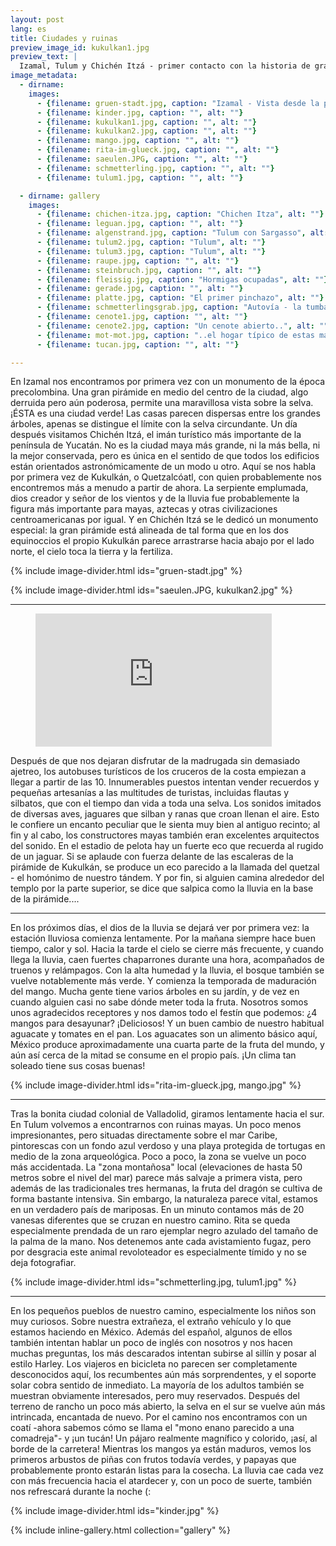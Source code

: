 ```yaml
---
layout: post
lang: es
title: Ciudades y ruinas
preview_image_id: kukulkan1.jpg
preview_text: |
  Izamal, Tulum y Chichén Itzá - primer contacto con la historia de grandes pueblos, y la temporada de lluvias comienza.
image_metadata:
  - dirname:
    images:
      - {filename: gruen-stadt.jpg, caption: "Izamal - Vista desde la pirámide", alt: ""}
      - {filename: kinder.jpg, caption: "", alt: ""}
      - {filename: kukulkan1.jpg, caption: "", alt: ""}
      - {filename: kukulkan2.jpg, caption: "", alt: ""}
      - {filename: mango.jpg, caption: "", alt: ""}
      - {filename: rita-im-glueck.jpg, caption: "", alt: ""}
      - {filename: saeulen.JPG, caption: "", alt: ""}
      - {filename: schmetterling.jpg, caption: "", alt: ""}
      - {filename: tulum1.jpg, caption: "", alt: ""}

  - dirname: gallery
    images:
      - {filename: chichen-itza.jpg, caption: "Chichen Itza", alt: ""}
      - {filename: leguan.jpg, caption: "", alt: ""}
      - {filename: algenstrand.jpg, caption: "Tulum con Sargasso", alt: ""}
      - {filename: tulum2.jpg, caption: "Tulum", alt: ""}
      - {filename: tulum3.jpg, caption: "Tulum", alt: ""}
      - {filename: raupe.jpg, caption: "", alt: ""}
      - {filename: steinbruch.jpg, caption: "", alt: ""}
      - {filename: fleissig.jpg, caption: "Hormigas ocupadas", alt: ""}
      - {filename: gerade.jpg, caption: "", alt: ""}
      - {filename: platte.jpg, caption: "El primer pinchazo", alt: ""}
      - {filename: schmetterlingsgrab.jpg, caption: "Autovía - la tumba de la mariposa", alt: ""}
      - {filename: cenote1.jpg, caption: "", alt: ""}
      - {filename: cenote2.jpg, caption: "Un cenote abierto..", alt: ""}
      - {filename: mot-mot.jpg, caption: "..el hogar típico de estas magníficas aves", alt: ""}
      - {filename: tucan.jpg, caption: "", alt: ""}

---
```


 En Izamal nos encontramos por primera vez con un monumento de la época precolombina. Una gran pirámide en medio del centro de la ciudad, algo derruida pero aún poderosa, permite una maravillosa vista sobre la selva. ¡ÉSTA es una ciudad verde! Las casas parecen dispersas entre los grandes árboles, apenas se distingue el límite con la selva circundante. Un día después visitamos Chichén Itzá, el imán turístico más importante de la península de Yucatán. No es la ciudad maya más grande, ni la más bella, ni la mejor conservada, pero es única en el sentido de que todos los edificios están orientados astronómicamente de un modo u otro. Aquí se nos habla por primera vez de Kukulkán, o Quetzalcóatl, con quien probablemente nos encontremos más a menudo a partir de ahora. La serpiente emplumada, dios creador y señor de los vientos y de la lluvia fue probablemente la figura más importante para mayas, aztecas y otras civilizaciones centroamericanas por igual. Y en Chichén Itzá se le dedicó un monumento especial: la gran pirámide está alineada de tal forma que en los dos equinoccios el propio Kukulkán parece arrastrarse hacia abajo por el lado norte, el cielo toca la tierra y la fertiliza.

{% include image-divider.html ids="gruen-stadt.jpg" %}

{% include image-divider.html ids="saeulen.JPG, kukulkan2.jpg" %}

----

<figure class="float-inline-start">
  <iframe width="378" height="213" src="https://www.youtube.com/embed/lHxjwHVPFJs" title="Resplendent quetzal singing" frameborder="0" allow="accelerometer; autoplay; clipboard-write; encrypted-media; gyroscope; picture-in-picture; web-share" allowfullscreen ></iframe>
</figure>

Después de que nos dejaran disfrutar de la madrugada sin demasiado ajetreo, los autobuses turísticos de los cruceros de la costa empiezan a llegar a partir de las 10. Innumerables puestos intentan vender recuerdos y pequeñas artesanías a las multitudes de turistas, incluidas flautas y silbatos, que con el tiempo dan vida a toda una selva. Los sonidos imitados de diversas aves, jaguares que silban y ranas que croan llenan el aire. Esto le confiere un encanto peculiar que le sienta muy bien al antiguo recinto; al fin y al cabo, los constructores mayas también eran excelentes arquitectos del sonido. En el estadio de pelota hay un fuerte eco que recuerda al rugido de un jaguar. Si se aplaude con fuerza delante de las escaleras de la pirámide de Kukulkán, se produce un eco parecido a la llamada del quetzal - el homónimo de nuestro tándem. Y por fin, si alguien camina alrededor del templo por la parte superior, se dice que salpica como la lluvia en la base de la pirámide....

<div class="float-clear"></div>

----

En los próximos días, el dios de la lluvia se dejará ver por primera vez: la estación lluviosa comienza lentamente. Por la mañana siempre hace buen tiempo, calor y sol. Hacia la tarde el cielo se cierre más frecuente, y cuando llega la lluvia, caen fuertes chaparrones durante una hora, acompañados de truenos y relámpagos. Con la alta humedad y la lluvia, el bosque también se vuelve notablemente más verde. Y comienza la temporada de maduración del mango. Mucha gente tiene varios árboles en su jardín, y de vez en cuando alguien casi no sabe dónde meter toda la fruta. Nosotros somos unos agradecidos receptores y nos damos todo el festín que podemos: ¿4 mangos para desayunar? ¡Deliciosos! Y un buen cambio de nuestro habitual aguacate y tomates en el pan. Los aguacates son un alimento básico aquí, México produce aproximadamente una cuarta parte de la fruta del mundo, y aún así cerca de la mitad se consume en el propio país. ¡Un clima tan soleado tiene sus cosas buenas! 

{% include image-divider.html ids="rita-im-glueck.jpg, mango.jpg" %}

----

Tras la bonita ciudad colonial de Valladolid, giramos lentamente hacia el sur. En Tulum volvemos a encontrarnos con ruinas mayas. Un poco menos impresionantes, pero situadas directamente sobre el mar Caribe, pintorescas con un fondo azul verdoso y una playa protegida de tortugas en medio de la zona arqueológica. Poco a poco, la zona se vuelve un poco más accidentada. La "zona montañosa" local (elevaciones de hasta 50 metros sobre el nivel del mar) parece más salvaje a primera vista, pero además de las tradicionales tres hermanas, la fruta del dragón se cultiva de forma bastante intensiva. Sin embargo, la naturaleza parece vital, estamos en un verdadero país de mariposas. En un minuto contamos más de 20 vanesas diferentes que se cruzan en nuestro camino. Rita se queda especialmente prendada de un raro ejemplar negro azulado del tamaño de la palma de la mano. Nos detenemos ante cada avistamiento fugaz, pero por desgracia este animal revoloteador es especialmente tímido y no se deja fotografiar. 

{% include image-divider.html ids="schmetterling.jpg, tulum1.jpg" %}

----

En los pequeños pueblos de nuestro camino, especialmente los niños son muy curiosos. Sobre nuestra extrañeza, el extraño vehículo y lo que estamos haciendo en México. Además del español, algunos de ellos también intentan hablar un poco de inglés con nosotros y nos hacen muchas preguntas, los más descarados intentan subirse al sillín y posar al estilo Harley. Los viajeros en bicicleta no parecen ser completamente desconocidos aquí, los recumbentes aún más sorprendentes, y el soporte solar cobra sentido de inmediato. La mayoría de los adultos también se muestran obviamente interesados, pero muy reservados. Después del terreno de rancho un poco más abierto, la selva en el sur se vuelve aún más intrincada, encantada de nuevo. Por el camino nos encontramos con un coatí -ahora sabemos cómo se llama el "mono enano parecido a una comadreja"- y ¡un tucán! Un pájaro realmente magnífico y colorido, ¡así, al borde de la carretera! Mientras los mangos ya están maduros, vemos los primeros arbustos de piñas con frutos todavía verdes, y papayas que probablemente pronto estarán listas para la cosecha. La lluvia cae cada vez con más frecuencia hacia el atardecer y, con un poco de suerte, también nos refrescará durante la noche (:

{% include image-divider.html ids="kinder.jpg" %}

{% include inline-gallery.html collection="gallery" %}
